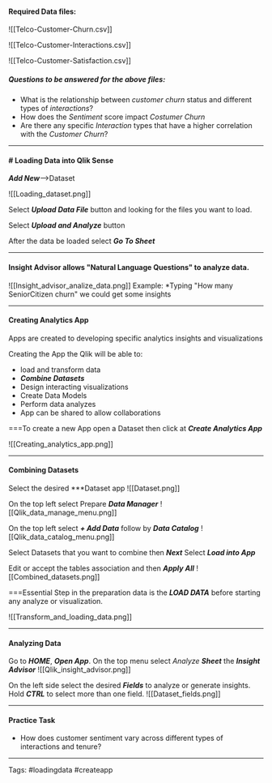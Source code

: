 
#### Required Data files:
![[Telco-Customer-Churn.csv]]

![[Telco-Customer-Interactions.csv]]

![[Telco-Customer-Satisfaction.csv]]


##### Questions to be answered for the above files:
- What is the relationship between *customer churn* status and different types of *interactions*?
- How does the *Sentiment* score impact *Costumer Churn*
- Are there any specific *Interaction* types that have a higher correlation with the *Customer Churn*?
***
#### # Loading Data into Qlik Sense

***Add New***-->Dataset

![[Loading_dataset.png]]

Select ***Upload Data File*** button and looking for the files you want to load.

Select ***Upload and Analyze*** button

After the data be loaded select ***Go To Sheet***

***

#### Insight Advisor allows "Natural Language Questions" to analyze data.

![[Insight_advisor_analize_data.png]]
Example: *Typing "How many SeniorCitizen churn" we could get some insights


***

#### Creating Analytics App

Apps are created to developing specific analytics insights and visualizations

Creating the App the Qlik will be able to:
- load and transform data
- ***Combine Datasets***
- Design interacting visualizations
- Create Data Models
- Perform data analyzes
- App can be shared to allow collaborations

===To create a new App open a Dataset then click at ***Create Analytics App***

![[Creating_analytics_app.png]]


***

#### Combining Datasets

Select the desired ***Dataset app
![[Dataset.png]]

On the top left select Prepare ***Data Manager***
![[Qlik_data_manage_menu.png]]

On the top left select ***+ Add Data*** follow by ***Data Catalog***
![[Qlik_data_catalog_menu.png]]

Select Datasets that you want to combine then ***Next***
Select ***Load into App***

Edit or accept the tables association and then ***Apply All*** 
![[Combined_datasets.png]]

===Essential Step in the preparation data is the ***LOAD DATA*** before starting any analyze or visualization.

![[Transform_and_loading_data.png]]



***

#### Analyzing Data

Go to ***HOME***, ***Open App***.
On the top menu select *Analyze* ***Sheet*** the ***Insight Advisor***
![[Qlik_insight_advisor.png]]

On the left side select the desired ***Fields*** to analyze or generate insights.
Hold ***CTRL*** to select more than one field.
![[Dataset_fields.png]]


***

#### Practice Task

- How does customer sentiment vary across different types of interactions and tenure?





***
Tags:
#loadingdata #createapp

